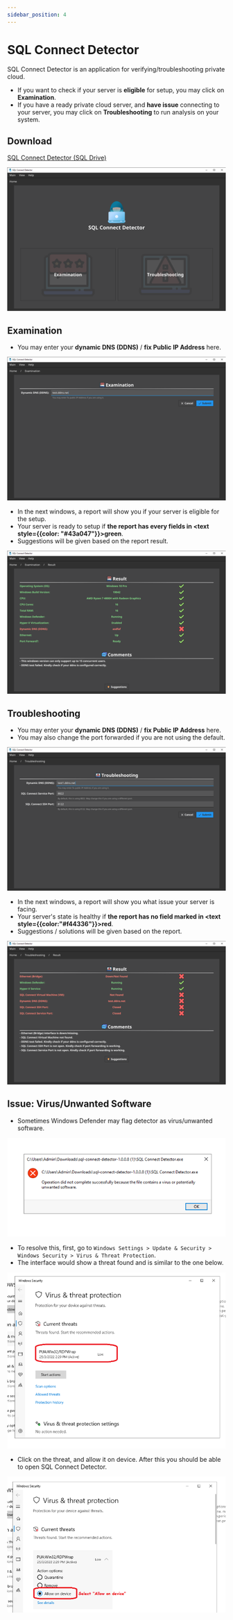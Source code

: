 ```yaml
---
sidebar_position: 4
---
```


# SQL Connect Detector

SQL Connect Detector is an application for verifying/troubleshooting private cloud.
- If you want to check if your server is **eligible** for setup, you may click on **Examination**.
- If you have a ready private cloud server, and **have issue** connecting to your server, you may click on **Troubleshooting** to run analysis on your system.

## Download

[SQL Connect Detector (SQL Drive)](https://drive.sql.com.my/s/tCqZWEo5wgCCZwX)

![SQL Connect Detector 1](../../../static/img/private-cloud/sql-connect-detector-1.png)

## Examination

- You may enter your **dynamic DNS (DDNS)** / **fix Public IP Address** here.

![SQL Connect Detector 2](../../../static/img/private-cloud/sql-connect-detector-2.png)

- In the next windows, a report will show you if your server is eligible for the setup.
- Your server is ready to setup if **the report has every fields in <text style={{color: "#43a047"}}>green</text>**.
- Suggestions will be given based on the report result.

![SQL Connect Detector 3](../../../static/img/private-cloud/sql-connect-detector-3.png)

## Troubleshooting

- You may enter your **dynamic DNS (DDNS)** / **fix Public IP Address** here.
- You may also change the port forwarded if you are not using the default.

![SQL Connect Detector 4](../../../static/img/private-cloud/sql-connect-detector-4.png)

- In the next windows, a report will show you what issue your server is facing.
- Your server's state is healthy if **the report has no field marked in <text style={{color:"#f44336"}}>red</text>**.
- Suggestions / solutions will be given based on the report.

![SQL Connect Detector 5](../../../static/img/private-cloud/sql-connect-detector-5.png)

## Issue: Virus/Unwanted Software

- Sometimes Windows Defender may flag detector as virus/unwanted software.

![SQL Connect Detector Issue 1](../../../static/img/private-cloud/sql-connect-detector-issue-1.png)

- To resolve this, first, go to `Windows Settings > Update & Security > Windows Security > Virus & Threat Protection`.
- The interface would show a threat found and is similar to the one below.

![SQL Connect Detector Issue 2](../../../static/img/private-cloud/sql-connect-detector-issue-2.png)

- Click on the threat, and allow it on device. After this you should be able to open SQL Connect Detector.

![SQL Connect Detector Issue 3](../../../static/img/private-cloud/sql-connect-detector-issue-3.png)

